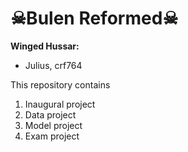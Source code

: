 # ☠Bulen Reformed☠

**Winged Hussar:**
- Julius, crf764

This repository contains  
1. Inaugural project 
2. Data project 
3. Model project 
4. Exam project
